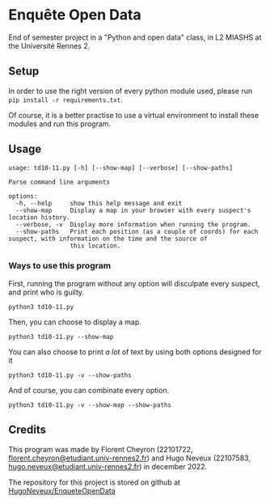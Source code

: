 # Enquête Open Data

End of semester project in a "Python and open data" class, in L2 MIASHS at the Université Rennes 2.

## Setup

In order to use the right version of every python module used, please run `pip install -r requirements.txt`. 

Of course, it is a better practise to use a virtual environment to install these modules and run this program.

## Usage
```
usage: td10-11.py [-h] [--show-map] [--verbose] [--show-paths]

Parse command line arguments

options:
  -h, --help     show this help message and exit
  --show-map     Display a map in your browser with every suspect's location history.
  --verbose, -v  Display more information when running the program.
  --show-paths   Print each position (as a couple of coords) for each suspect, with information on the time and the source of      
                 this location.
```

### Ways to use this program

First, running the program without any option will disculpate every suspect, and print who is guilty.
```
python3 td10-11.py
```

Then, you can choose to display a map.
```
python3 td10-11.py --show-map
```

You can also choose to print *a lot* of text by using both options designed for it
```
python3 td10-11.py -v --show-paths
```

And of course, you can combinate every option.
```
python3 td10-11.py -v --show-map --show-paths
```

## Credits

This program was made by Florent Cheyron (22101722, <florent.cheyron@etudiant.univ-rennes2.fr>) and Hugo Neveux (22107583, <hugo.neveux@etudiant.univ-rennes2.fr>) in december 2022.

The repository for this project is stored on github at [HugoNeveux/EnqueteOpenData](https://github.com/HugoNeveux/EnqueteOpenData)
